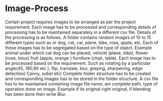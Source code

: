# Image-Process

Certain project requires images to be arranged as per the project requirement.
Each image has to be processed and corresponding details of processing has to be maintained separately in a different csv file.
Details of the processing is as follows.
A folder contains random images of 10 to 15 different types such as or dog, cat, car, plane, bike, rose, apple, etc.
Each of these images has to be segregated based on the type of object.
Example animal under which cat dog can be placed, vehicle (plane, bike), flower (rose, lotus) fruit (apple, orange ) furniture (chair, table).
Each image has to be processed based on the requirement.
Such as rotating by a particular angle(45, 180,90 etc ), flip, translate, blur, greying, sharpening, edge detection( Canny, sobel etc)
Complete folder structure has to be created and corresponding images has to be stored in the folder structure.
A csv file has to be maintained containing image file name, am complete path, type of operation done on image.
Example if its original right original, if bleeding has been done then write Blur.
